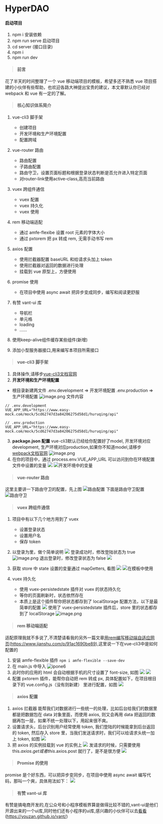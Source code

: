 # HyperDAO

#### 启动项目
1. npm i 安装依赖
1. npm run serve 启动项目
1. cd server  (接口目录)
1. npm i 
1. npm run dev


>#### 前言
花了半天的时间整理了一个 vue 移动端项目的模板，希望多还不熟悉 vue 项目搭建的小伙伴有些帮助，也欢迎各路大神提出宝贵的建议，本文章默认你已经对 webpack 和 vue 有一定的了解。

>#### 核心知识体系简介
1. vue-cli3 脚手架
    * 创建项目
    * 开发环境和生产环境配置
    * 配置跨域
    
2. vue-router 路由
    * 路由配置
    * 子路由配置
    * 路由守卫，设置页面标题和根据登录状态判断是否允许进入特定页面
    * 对router-link使用active-class,高亮当前路由
    
3. vuex 跨组件通信
    * vuex 配置
    * vuex 持久化
    * vuex 使用
    
4. rem 移动端适配
    * 通过 amfe-flexibe 设置 root 元素的字体大小
    * 通过 pxtorem 把 px 转成 rem, 无需手动书写 rem
    
5. axios 配置
    * 使用拦截器配置 baseURL 和给请求头加上 token
    * 使用拦截器对返回的数据进行处理
    * 挂载到 vue 原型上，方便使用
    
6. promise 使用
    
    * 在项目中使用 async await 把异步变成同步，编写和阅读更舒服
    
7. 有赞 vant-ui 库
    * 导航栏
    * 单元格
    * loading
    * ......
    
8. 使用keep-alive组件缓存某些组件(新增)

9. 添加小型服务器接口,用来编写本项目所需接口

    

>####  vue-cli3 脚手架
1. 具体操作,请移步[vue-cli3文档官网]( [https://cli.vuejs.org/zh/guide/installation.html](https://links.jianshu.com/go?to=https%3A%2F%2Fcli.vuejs.org%2Fzh%2Fguide%2Finstallation.html)
)
2. **开发环境和生产环境配置**
  * 根目录新建两文件 .env.development => 开发环境配置  .env.production => 生产环境配置
![image.png](https://upload-images.jianshu.io/upload_images/7177443-4f2c42f1c1bc4439.png?imageMogr2/auto-orient/strip%7CimageView2/2/w/1240)
文件内容

```
// .env.development
VUE_APP_URL="https://www.easy-mock.com/mock/5cd62747d3a84206275d58d1/huruqing/api"
```

```
// .env.production
VUE_APP_URL="https://www.easy-mock.com/mock/5cd62747d3a84206275d58d1/huruqing/api"
```

3. **package.json 配置**
vue-cli3默认已经给你配置好了model, 开发环境对应development, 生产环境对应production,如果你不知道model,请移步[webpack文档官网]([https://www.webpackjs.com/](https://www.webpackjs.com/)
)
![image.png](https://upload-images.jianshu.io/upload_images/7177443-5e9e447da363cfca.png?imageMogr2/auto-orient/strip%7CimageView2/2/w/1240)
4. 在你的项目中，通过  process.env.VUE_APP_URL 可以访问到你在环境配置文件中设置的变量
![](https://upload-images.jianshu.io/upload_images/7177443-d585aa842e655950.png?imageMogr2/auto-orient/strip%7CimageView2/2/w/1240)
![开发环境中的变量](https://upload-images.jianshu.io/upload_images/7177443-02325513adfb846f.png?imageMogr2/auto-orient/strip%7CimageView2/2/w/1240)

>####  vue-router 路由
这里主要讲一下路由守卫的配置，先上图
![路由配置](https://upload-images.jianshu.io/upload_images/7177443-5f45913a5d70bf4d.png?imageMogr2/auto-orient/strip%7CimageView2/2/w/1240)
下面是路由守卫配置
![路由守卫](https://upload-images.jianshu.io/upload_images/7177443-a935a3506fd9f567.png?imageMogr2/auto-orient/strip%7CimageView2/2/w/1240)

>####  vuex 跨组件通信
1. 项目中有以下几个地方用到了 vuex
    * 设置登录状态
    * 设置用户名
    * 保存 token
2. 以登录为里，做个简单说明
![](https://upload-images.jianshu.io/upload_images/7177443-825e2e816a49413b.png?imageMogr2/auto-orient/strip%7CimageView2/2/w/1240)
登录成功时，修改登陆状态为 true
![image.png](https://upload-images.jianshu.io/upload_images/7177443-906c4cc3e5713830.png?imageMogr2/auto-orient/strip%7CimageView2/2/w/1240)
退出登录时，修改登录状态为 false
![](https://upload-images.jianshu.io/upload_images/7177443-1da2a2e9208c1872.png?imageMogr2/auto-orient/strip%7CimageView2/2/w/1240)
4. 获取 store 中 state 设置的变量通过 mapGetters, 看图
![](https://upload-images.jianshu.io/upload_images/7177443-61be719b7d9c8a43.png?imageMogr2/auto-orient/strip%7CimageView2/2/w/1240)
![在模板中使用](https://upload-images.jianshu.io/upload_images/7177443-8b2c372f88a0f59e.png?imageMogr2/auto-orient/strip%7CimageView2/2/w/1240)

3. vuex 持久化
    * 使用 vuex-persistedstate 插件对 vuex 的状态持久化
    * 等你的页面刷新时，状态依然存在
    * 本质上是这个插件帮你把状态都存到了 localStorage
配置方法，以下是最简单的配置
![](https://upload-images.jianshu.io/upload_images/7177443-0aa53dbad9057879.png?imageMogr2/auto-orient/strip%7CimageView2/2/w/1240)
使用了 vuex-persistedstate 插件后，store 里的状态都存到了 localStorage
![image.png](https://upload-images.jianshu.io/upload_images/7177443-9cf6e3db49baf726.png?imageMogr2/auto-orient/strip%7CimageView2/2/w/1240)

>#### rem 移动端适配
适配原理我就不多说了,不清楚请看我的另外一篇文章[用rem编写移动端自适应网页](https://www.jianshu.com/p/91ac1690be89)(https://www.jianshu.com/p/91ac1690be89),这里说一下在vue-cli3中是如何配置的
1. 安装 amfe-flexible 插件 ```npm i amfe-flexible --save-dev```
2. 在 main.js 中导入
![ipone6](https://upload-images.jianshu.io/upload_images/7177443-05c1792eb5cfab79.png?imageMogr2/auto-orient/strip%7CimageView2/2/w/1240)
3. 此时你的应用的 html 会自动根据手机的尺寸设置了 font-size, 如图
![](https://upload-images.jianshu.io/upload_images/7177443-5ea467230b5426e0.png?imageMogr2/auto-orient/strip%7CimageView2/2/w/1240)
![](https://upload-images.jianshu.io/upload_images/7177443-ee3e3fda5ec57b39.png?imageMogr2/auto-orient/strip%7CimageView2/2/w/1240)
4. 配置 pxtorem 插件，能帮你自动把 rem 转成 px, 具体配置如下，在项目根目录下的 vue.config.js（没有则新建）
里进行配置，如图
![](https://upload-images.jianshu.io/upload_images/7177443-2b6e79201971d86d.png?imageMogr2/auto-orient/strip%7CimageView2/2/w/1240)

>####  axios 配置
1. axios 拦截器
能帮我们对数据进行一些统一的处理，比如后台给我们的数据里都是把数据包在 data 对象里面，而使用 axios, 则又会再用 data 把返回的数据再包一层，如果不统一处理以下，用起来很不爽。
2. 设置请求头，后台识别用户经常使用 token, 我们登陆的时候能拿到后台返回的 token, 然后存入 store 里，当我们发送请求时，我们可以给请求头统一加上 token, 如图
![](https://upload-images.jianshu.io/upload_images/7177443-2a42eb0010cde4a1.png?imageMogr2/auto-orient/strip%7CimageView2/2/w/1240)
3. 把 axios 的实例挂载到 vue 的实例上
![](https://upload-images.jianshu.io/upload_images/7177443-5163a952efbac676.png?imageMogr2/auto-orient/strip%7CimageView2/2/w/1240)
发请求的时候，只需要使用 this.$axios.get 或者 this.$axios.post 就行了，是不是很方便
![](https://upload-images.jianshu.io/upload_images/7177443-5a0bd9bbec047aa7.png?imageMogr2/auto-orient/strip%7CimageView2/2/w/1240)

>#### Promise 的使用
promise 是个好东西，可以把异步变同步，在项目中使用 async await 编写代码，那叫一个爽，具体用法如下：
![](https://upload-images.jianshu.io/upload_images/7177443-9f357fbd0a04215a.png?imageMogr2/auto-orient/strip%7CimageView2/2/w/1240)

>#### 有赞 vant-ui 库
有赞是搞电商开发的,在公众号和小程序模板界算是做得比较不错的,vant-ui是他们开源出来的一个ui库,同时他们还有小程序的ui库,感兴趣的小伙伴可以去[看看](https://youzan.github.io/vant/)(https://youzan.github.io/vant/)

>


